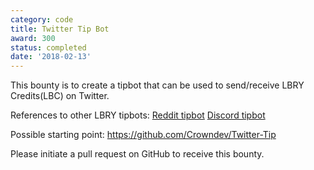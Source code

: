```yaml
---
category: code
title: Twitter Tip Bot
award: 300
status: completed
date: '2018-02-13'
---
```


This bounty is to create a tipbot that can be used to send/receive LBRY Credits(LBC) on Twitter.  

References to other LBRY tipbots:
[Reddit tipbot](https://github.com/lbryio/lbry-social-tipbot)
[Discord tipbot](https://github.com/lbryio/lbry-tipbot)

Possible starting point:
https://github.com/Crowndev/Twitter-Tip

Please initiate a pull request on GitHub to receive this bounty.

